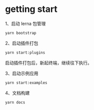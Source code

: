 # getting start

1、启动 lerna 包管理
```bash
yarn bootstrap
```

2、启动插件打包 
```bash
yarn start:plugins
```

启动插件打包后，新起终端，继续往下执行。

3、启动示例应用
```bash
yarn start:examples
```

4、文档构建
```bash
yarn docs
```

